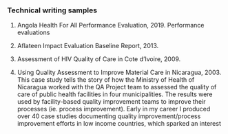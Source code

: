 ### Technical writing samples



1) Angola Health For All Performance Evaluation, 2019. Performance evaluations 

2) Aflateen Impact Evaluation Baseline Report, 2013. 

3) Assessment of HIV Quality of Care in Cote d’Ivoire, 2009.

5) Using Quality Assessment to Improve Material Care in Nicaragua, 2003. This case study tells the story of how the Ministry of Health of Nicaragua worked with the QA Project team to assessed the quality of care of public health facilities in four municipalities. The results were used by facility-based quality improvement teams to improve their processes (ie. process improvement). Early in my career I produced over 40 case studies documenting quality improvement/process improvement efforts in low income countries, which sparked an interest 
